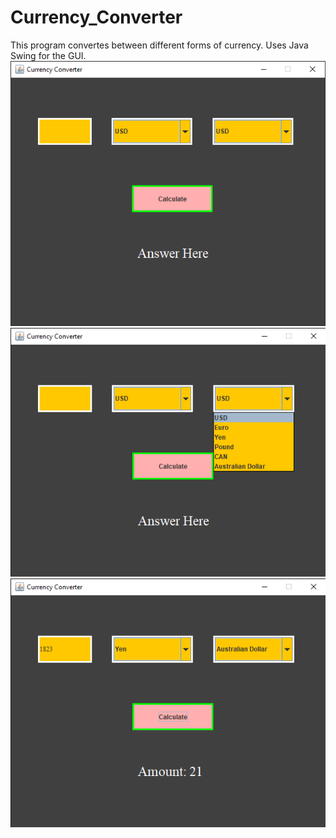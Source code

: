 # Currency_Converter
This program convertes between different forms of currency. Uses Java Swing for the GUI.
<img src="images/GUI_Image_1.PNG">
<img src="images/GUI_Image_2.png">
<img src="images/GUI_Image_3.png">
